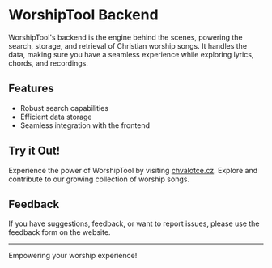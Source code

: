 # WorshipTool Backend

WorshipTool's backend is the engine behind the scenes, powering the search, storage, and retrieval of Christian worship songs. It handles the data, making sure you have a seamless experience while exploring lyrics, chords, and recordings.

## Features

- Robust search capabilities
- Efficient data storage
- Seamless integration with the frontend

## Try it Out!

Experience the power of WorshipTool by visiting [chvalotce.cz](https://chvalotce.cz). Explore and contribute to our growing collection of worship songs.

## Feedback

If you have suggestions, feedback, or want to report issues, please use the feedback form on the website.

---

Empowering your worship experience!
